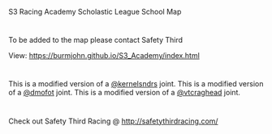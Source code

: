 S3 Racing Academy Scholastic League School Map
#
To be added to the map please contact Safety Third

View: https://burmjohn.github.io/S3_Academy/index.html

#
This is a modified version of a [@kernelsndrs](https://github.com/kernelsndrs/FPVC_map) joint.
This is a modified version of a [@dmofot](https://github.com/dmofot/) joint.
This is a modified version of a [@vtcraghead](https://github.com/wboykinm/) joint.
#
Check out Safety Third Racing @ http://safetythirdracing.com/
